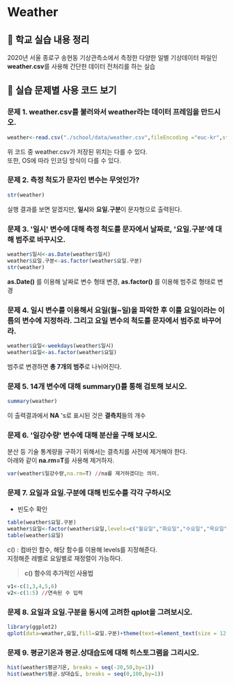 
# Weather


## 📍 학교 실습 내용 정리

2020년 서울 종로구 송현동 기상관측소에서 측정한 다양한 일별 기상데이터 파일인 **weather.csv**를 사용해 간단한 데이터 전처리를 하는 실습


## 📍 실습 문제별 사용 코드 보기

### 문제 1. weather.csv를 불러와서 weather라는 데이터 프레임을 만드시오.
```r
weather<-read.csv("./school/data/weather.csv",fileEncoding ="euc-kr",stringsAsFactors = F)
```
위 코드 중 weather.csv가 저장된 위치는 다를 수 있다.     
또한, OS에 따라 인코딩 방식이 다를 수 있다.

### 문제 2. 측정 척도가 문자인 변수는 무엇인가?
```r
str(weather)
```
실행 결과를 보면 알겠지만, **일시**와 **요일.구분**이 문자형으로 출력된다.

### 문제 3. '일시' 변수에 대해 측정 척도를 문자에서 날짜로, '요일.구분'에 대해 범주로 바꾸시오.

```r
weather$일시<-as.Date(weather$일시)
weather$요일.구분<-as.factor(weather$요일.구분)
str(weather)
```
**as.Date()** 를 이용해 날짜로 변수 형태 변경, **as.factor()** 를 이용해 범주로 형태로 변경

### 문제 4. 일시 변수를 이용해서 요일(월~일)을 파악한 후 이를 요일이라는 이름의 변수에 지정하라.   그리고 요일 변수의 척도를 문자에서 범주로 바꾸어라.

```r
weather$요일<-weekdays(weather$일시)
weather$요일<-as.factor(weather$요일)
```

범주로 변경하면 **총 7개의 범주**로 나뉘어진다.


### 문제 5. 14개 변수에 대해 summary()를 통해 검토해 보시오.
```r
summary(weather)
```
이 출력결과에서 **NA** 's로 표시된 것은 **결측치**들의 개수

### 문제 6. '일강수량' 변수에 대해 분산을 구해 보시오.
분산 등 기술 통계량을 구하기 위해서는 결측치를 사전에 제거해야 한다.     
아래와 같이 **na.rm=T**를 사용해 제거하자.
```r
var(weather$일강수량,na.rm=T) //na를 제거하겠다는 의미.
```

### 문제 7. 요일과 요일.구분에 대해 빈도수를 각각 구하시오

- 빈도수 확인

```r
table(weather$요일.구분)
weather$요일<-factor(weather$요일,levels=c("월요일","화요일","수요일","목요일","금요일","토요일","일요일"))
table(weather$요일)
```
c() : 컴바인 함수, 해당 함수를 이용해 levels를 지정해준다.     
지정해준 레벨로 요일별로 재정렬이 가능하다.

> **c() 함수의 추가적인 사용법**
```r
v1<-c(1,3,4,5,6)
v2<-c(1:5) //연속된 수 입력
```

### 문제 8. 요일과 요일.구분을 동시에 고려한 qplot을 그려보시오.
```r
library(ggplot2)
qplot(data=weather,요일,fill=요일.구분)+theme(text=element_text(size = 12,family = "NanumGothic"))
```

### 문제 9. 평균기온과 평균.상대습도에 대해 히스토그램을 그리시오.
```r
hist(weather$평균기온, breaks = seq(-20,50,by=1))
hist(weather$평균.상대습도, breaks = seq(0,100,by=1))
```
